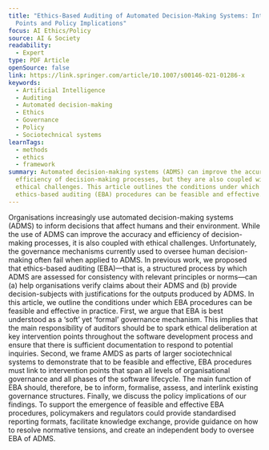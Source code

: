 ```yaml
---
title: "Ethics‑Based Auditing of Automated Decision‑Making Systems: Intervention
  Points and Policy Implications"
focus: AI Ethics/Policy
source: AI & Society
readability:
  - Expert
type: PDF Article
openSource: false
link: https://link.springer.com/article/10.1007/s00146-021-01286-x
keywords:
  - Artificial Intelligence
  - Auditing
  - Automated decision-making
  - Ethics
  - Governance
  - Policy
  - Sociotechnical systems
learnTags:
  - methods
  - ethics
  - framework
summary: Automated decision-making systems (ADMS) can improve the accuracy and
  efficiency of decision-making processes, but they are also coupled with
  ethical challenges. This article outlines the conditions under which
  ethics-based auditing (EBA) procedures can be feasible and effective.
---
```

Organisations increasingly use automated decision-making systems (ADMS) to inform decisions that affect humans and their environment. While the use of ADMS can improve the accuracy and efficiency of decision-making processes, it is also coupled with ethical challenges. Unfortunately, the governance mechanisms currently used to oversee human decision-making often fail when applied to ADMS. In previous work, we proposed that ethics-based auditing (EBA)—that is, a structured process by which ADMS are assessed for consistency with relevant principles or norms—can (a) help organisations verify claims about their ADMS and (b) provide decision-subjects with justifications for the outputs produced by ADMS. In this article, we outline the conditions under which EBA procedures can be feasible and effective in practice. First, we argue that EBA is best understood as a ‘soft’ yet ‘formal’ governance mechanism. This implies that the main responsibility of auditors should be to spark ethical deliberation at key intervention points throughout the software development process and ensure that there is sufficient documentation to respond to potential inquiries. Second, we frame AMDS as parts of larger sociotechnical systems to demonstrate that to be feasible and effective, EBA procedures must link to intervention points that span all levels of organisational governance and all phases of the software lifecycle. The main function of EBA should, therefore, be to inform, formalise, assess, and interlink existing governance structures. Finally, we discuss the policy implications of our findings. To support the emergence of feasible and effective EBA procedures, policymakers and regulators could provide standardised reporting formats, facilitate knowledge exchange, provide guidance on how to resolve normative tensions, and create an independent body to oversee EBA of ADMS.
